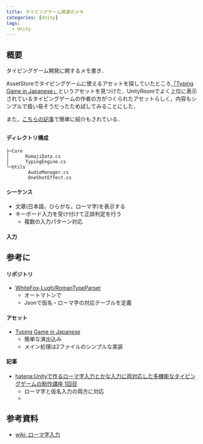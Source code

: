 ```yaml
---
title: タイピングゲーム関連のメモ
categories: [Unity]
tags:
  - Unity
---
```


## 概要

タイピングゲーム開発に関するメモ書き．

AssetStoreでタイピングゲームに使えるアセットを探していたところ[「Typing Game in Japanese」][AssetStoreリンク]というアセットを見つけた．UnityRoomでよく上位に表示されているタイピングゲームの作者の方がつくられたアセットらしく，内容もシンプルで扱い易そうだったため試してみることにした．

<!-- more -->

また，[こちらの記事][記事リンク]で簡単に紹介もされている．

## 

#### ディレクトリ構成

```
├─Core
│      RomajiData.cs
│      TypingEngine.cs
└─Utils
        AudioManager.cs
        OneShotEffect.cs
```


#### シーケンス

- 文章(日本語，ひらがな，ローマ字)を表示する
- キーボード入力を受け付けて正誤判定を行う
  - 複数の入力パターン対応

#### 入力




## 参考に

#### リポジトリ

- [WhiteFox-Lugh/RomanTypeParser](https://github.com/WhiteFox-Lugh/RomanTypeParser)
  - オートマトンで
  - Jsonで仮名・ローマ字の対応テーブルを定義

#### アセット
- [Typing Game in Japanese](https://assetstore.unity.com/packages/templates/systems/typing-game-in-japanese-258301)
  - 簡単な演出込み
  - メイン処理は2ファイルのシンプルな実装

#### 記事

- [hatena:Unityで作るローマ字入力とかな入力に両対応した多機能なタイピングゲームの制作講座 1回目](https://happynetwork2019.hatenablog.com/entry/2024/04/18/153132)
  - ローマ字と仮名入力の両方に対応
  - 

## 参考資料 
- [wiki: ローマ字入力](https://ja.wikipedia.org/wiki/%E3%83%AD%E3%83%BC%E3%83%9E%E5%AD%97%E5%85%A5%E5%8A%9B)



<!-- リンク -->
[AssetStoreリンク]: https://assetstore.unity.com/packages/templates/systems/typing-game-in-japanese-258301
[記事リンク]: https://eiki.hatenablog.jp/entry/2023/08/14/203318 